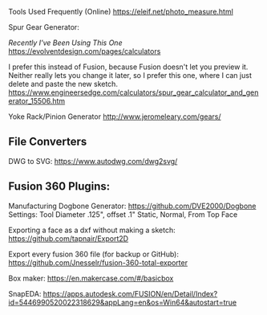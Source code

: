 Tools Used Frequently (Online)
https://eleif.net/photo_measure.html

Spur Gear Generator:

*Recently I've Been Using This One*
https://evolventdesign.com/pages/calculators

I prefer this instead of Fusion, because Fusion doesn't let you preview it.
Neither really lets you change it later, so I prefer this one, where I can just delete and paste the new sketch.
https://www.engineersedge.com/calculators/spur_gear_calculator_and_generator_15506.htm

Yoke Rack/Pinion Generator
http://www.jeromeleary.com/gears/

## File Converters
DWG to SVG: https://www.autodwg.com/dwg2svg/

## Fusion 360 Plugins:
Manufacturing Dogbone Generator: https://github.com/DVE2000/Dogbone
Settings: Tool Diameter .125", offset .1" Static, Normal, From Top Face 

Exporting a face as a dxf without making a sketch: https://github.com/tapnair/Export2D

Export every fusion 360 file (for backup or GitHub): https://github.com/Jnesselr/fusion-360-total-exporter



Box maker: https://en.makercase.com/#/basicbox


SnapEDA: https://apps.autodesk.com/FUSION/en/Detail/Index?id=5446990520022318629&appLang=en&os=Win64&autostart=true